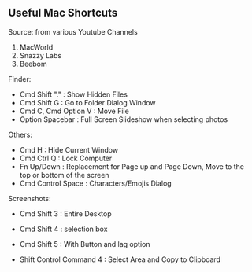 ## Useful Mac Shortcuts

Source: from various Youtube Channels
1. MacWorld
2. Snazzy Labs
3. Beebom

Finder:
- Cmd Shift "." : Show Hidden Files
- Cmd Shift G   : Go to Folder Dialog Window
- Cmd C, Cmd Option V : Move File
- Option Spacebar : Full Screen Slideshow when selecting photos


Others:
- Cmd H      : Hide Current Window
- Cmd Ctrl Q : Lock Computer
- Fn Up/Down : Replacement for Page up and Page Down, Move to the top or bottom of the screen
- Cmd Control Space : Characters/Emojis Dialog


Screenshots:
- Cmd Shift 3 : Entire Desktop
- Cmd Shift 4 : selection box
- Cmd Shift 5 : With Button and lag option 

- Shift Control Command 4 : Select Area and Copy to Clipboard